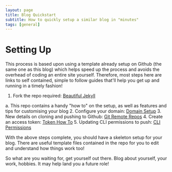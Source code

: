 ```yaml
---
layout: page
title: Blog Quickstart
subtitle: How to quickly setup a similar blog in "minutes"
tags: [general]
---
```


# Setting Up

This process is based upon using a template already setup on Github (the same one as this blog) which helps speed up the process and avoids the overhead of coding an entire site yourself. Therefore, most steps here are links to self contained, simple to follow guides that'll help you get up and running in a timely fashion!

1. Fork the repo required: [Beautiful Jekyll](https://github.com/daattali/beautiful-jekyll)

  a. This repo contains a handy "how to" on the setup, as well as features and tips for customising your blog
2. Configure your domain: [Domain Setup](https://docs.github.com/en/pages/configuring-a-custom-domain-for-your-github-pages-site/managing-a-custom-domain-for-your-github-pages-site#configuring-an-apex-domain)
3. New details on cloning and pushing to Github: [Git Remote Repos](https://docs.github.com/en/get-started/getting-started-with-git/about-remote-repositories#cloning-with-https-urls)
4. Create an access token: [Token How To](https://docs.github.com/en/authentication/keeping-your-account-and-data-secure/creating-a-personal-access-token#creating-a-personal-access-token-classic)
5. Updating CLI permissions to push: [CLI Permissions](https://docs.github.com/en/get-started/getting-started-with-git/caching-your-github-credentials-in-git)

With the above steps complete, you should have a skeleton setup for your blog. There are useful template files contained in the repo for you to edit and understand how things work too! 

So what are you waiting for, get yourself out there. Blog about yourself, your work, hobbies. It may help land you a future role!